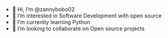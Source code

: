 - 👋 Hi, I’m @zannybobo02
- 👀 I’m interested in Software Development with open source
- 🌱 I’m currently learning Python
- 💞️ I’m looking to collaborate on Open source projects
<!-- - 📫 How to reach me ... -->

<!---
zannybobo02/zannybobo02 is a ✨ special ✨ repository because its `README.md` (this file) appears on your GitHub profile.
You can click the Preview link to take a look at your changes.
--->
